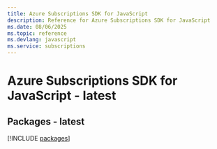 ```yaml
---
title: Azure Subscriptions SDK for JavaScript
description: Reference for Azure Subscriptions SDK for JavaScript
ms.date: 08/06/2025
ms.topic: reference
ms.devlang: javascript
ms.service: subscriptions
---
```

# Azure Subscriptions SDK for JavaScript - latest
## Packages - latest
[!INCLUDE [packages](subscriptions-index.md)]